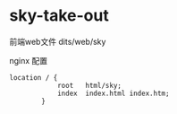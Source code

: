 # sky-take-out

前端web文件
dits/web/sky

nginx 配置
```text
location / {
            root   html/sky;
            index  index.html index.htm;
        }
```
